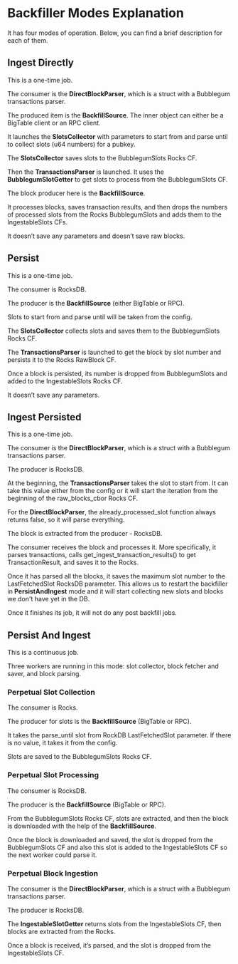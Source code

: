 # Backfiller Modes Explanation

It has four modes of operation. Below, you can find a brief description for each of them.

## Ingest Directly

This is a one-time job.

The consumer is the **DirectBlockParser**, which is a struct with a Bubblegum transactions parser.

The produced item is the **BackfillSource**. The inner object can either be a BigTable client or an RPC client.

It launches the **SlotsCollector** with parameters to start from and parse until to collect slots (u64 numbers) for a pubkey.

The **SlotsCollector** saves slots to the BubblegumSlots Rocks CF.

Then the **TransactionsParser** is launched. It uses the **BubblegumSlotGetter** to get slots to process from the BubblegumSlots CF.

The block producer here is the **BackfillSource**.

It processes blocks, saves transaction results, and then drops the numbers of processed slots from the Rocks BubblegumSlots and adds them to the IngestableSlots CFs.

It doesn’t save any parameters and doesn’t save raw blocks.

## Persist

This is a one-time job.

The consumer is RocksDB.

The producer is the **BackfillSource** (either BigTable or RPC).

Slots to start from and parse until will be taken from the config.

The **SlotsCollector** collects slots and saves them to the BubblegumSlots Rocks CF.

The **TransactionsParser** is launched to get the block by slot number and persists it to the Rocks RawBlock CF.

Once a block is persisted, its number is dropped from BubblegumSlots and added to the IngestableSlots Rocks CF.

It doesn’t save any parameters.

## Ingest Persisted

This is a one-time job.

The consumer is the **DirectBlockParser**, which is a struct with a Bubblegum transactions parser.

The producer is RocksDB.

At the beginning, the **TransactionsParser** takes the slot to start from. It can take this value either from the config or it will start the iteration from the beginning of the raw_blocks_cbor Rocks CF.

For the **DirectBlockParser**, the already_processed_slot function always returns false, so it will parse everything.

The block is extracted from the producer - RocksDB.

The consumer receives the block and processes it. More specifically, it parses transactions, calls get_ingest_transaction_results() to get TransactionResult, and saves it to the Rocks.

Once it has parsed all the blocks, it saves the maximum slot number to the LastFetchedSlot RocksDB parameter. This allows us to restart the backfiller in **PersistAndIngest** mode and it will start collecting new slots and blocks we don't have yet in the DB.

Once it finishes its job, it will not do any post backfill jobs.

## Persist And Ingest

This is a continuous job.

Three workers are running in this mode: slot collector, block fetcher and saver, and block parsing.

### Perpetual Slot Collection

The consumer is Rocks.

The producer for slots is the **BackfillSource** (BigTable or RPC).

It takes the parse_until slot from RockDB LastFetchedSlot parameter. If there is no value, it takes it from the config.

Slots are saved to the BubblegumSlots Rocks CF.

### Perpetual Slot Processing

The consumer is RocksDB.

The producer is the **BackfillSource** (BigTable or RPC).

From the BubblegumSlots Rocks CF, slots are extracted, and then the block is downloaded with the help of the **BackfillSource**.

Once the block is downloaded and saved, the slot is dropped from the BubblegumSlots CF and also this slot is added to the IngestableSlots CF so the next worker could parse it.

### Perpetual Block Ingestion

The consumer is the **DirectBlockParser**, which is a struct with a Bubblegum transactions parser.

The producer is RocksDB.

The **IngestableSlotGetter** returns slots from the IngestableSlots CF, then blocks are extracted from the Rocks.

Once a block is received, it’s parsed, and the slot is dropped from the IngestableSlots CF.